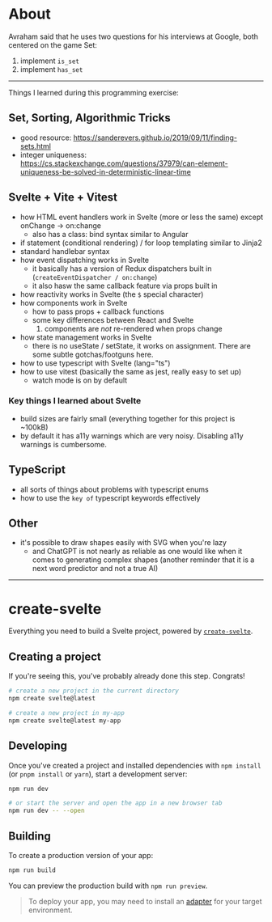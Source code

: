 # About

Avraham said that he uses two questions for his interviews at Google, both centered on the game Set:

1. implement `is_set`
2. implement `has_set`

---

Things I learned during this programming exercise:

## Set, Sorting, Algorithmic Tricks

- good resource: https://sanderevers.github.io/2019/09/11/finding-sets.html
- integer uniqueness: https://cs.stackexchange.com/questions/37979/can-element-uniqueness-be-solved-in-deterministic-linear-time

## Svelte + Vite + Vitest

- how HTML event handlers work in Svelte (more or less the same) except onChange -> on:change
    - also has a class:<class-name> bind syntax similar to Angular
- if statement (conditional rendering) / for loop templating similar to Jinja2
- standard handlebar syntax
- how event dispatching works in Svelte
    - it basically has a version of Redux dispatchers built in (`createEventDispatcher / on:change`)
    - it also hasw the same callback feature via props built in
- how reactivity works in Svelte (the `$` special character)
- how components work in Svelte
    - how to pass props + callback functions
    - some key differences between React and Svelte
        1. components are *not* re-rendered when props change
- how state management works in Svelte
    - there is no useState / setState, it works on assignment. There are some subtle gotchas/footguns here.
- how to use typescript with Svelte (lang="ts")
- how to use vitest (basically the same as jest, really easy to set up)
    - watch mode is on by default

### Key things I learned about Svelte

- build sizes are fairly small (everything together for this project is ~100kB)
- by default it has a11y warnings which are very noisy. Disabling a11y warnings is cumbersome.

## TypeScript

- all sorts of things about problems with typescript enums
- how to use the `key of` typescript keywords effectively

## Other

- it's possible to draw shapes easily with SVG when you're lazy
    - and ChatGPT is not nearly as reliable as one would like when it comes to generating complex shapes (another reminder that it is a next word predictor and not a true AI)

---

# create-svelte

Everything you need to build a Svelte project, powered by [`create-svelte`](https://github.com/sveltejs/kit/tree/master/packages/create-svelte).

## Creating a project

If you're seeing this, you've probably already done this step. Congrats!

```bash
# create a new project in the current directory
npm create svelte@latest

# create a new project in my-app
npm create svelte@latest my-app
```

## Developing

Once you've created a project and installed dependencies with `npm install` (or `pnpm install` or `yarn`), start a development server:

```bash
npm run dev

# or start the server and open the app in a new browser tab
npm run dev -- --open
```

## Building

To create a production version of your app:

```bash
npm run build
```

You can preview the production build with `npm run preview`.

> To deploy your app, you may need to install an [adapter](https://kit.svelte.dev/docs/adapters) for your target environment.
